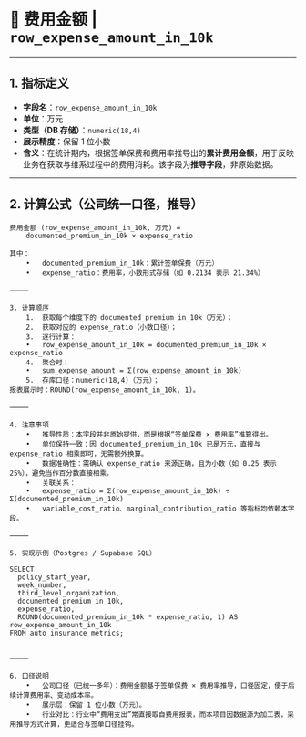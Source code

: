 # 📌 费用金额 | `row_expense_amount_in_10k`

---

## 1. 指标定义
- **字段名**：`row_expense_amount_in_10k`  
- **单位**：万元  
- **类型（DB 存储）**：`numeric(18,4)`  
- **展示精度**：保留 1 位小数  
- **含义**：在统计期内，根据签单保费和费用率推导出的**累计费用金额**，用于反映业务在获取与维系过程中的费用消耗。该字段为**推导字段**，非原始数据。  

---

## 2. 计算公式（公司统一口径，推导）
```text
费用金额 (row_expense_amount_in_10k, 万元) =
    documented_premium_in_10k × expense_ratio

其中：
	•	documented_premium_in_10k：累计签单保费（万元）
	•	expense_ratio：费用率，小数形式存储（如 0.2134 表示 21.34%）

⸻

3. 计算顺序
	1.	获取每个维度下的 documented_premium_in_10k（万元）；
	2.	获取对应的 expense_ratio（小数口径）；
	3.	逐行计算：
	•	row_expense_amount_in_10k = documented_premium_in_10k × expense_ratio
	4.	聚合时：
	•	sum_expense_amount = Σ(row_expense_amount_in_10k)
	5.	存库口径：numeric(18,4)（万元）；
报表展示时：ROUND(row_expense_amount_in_10k, 1)。

⸻

4. 注意事项
	•	推导性质：本字段并非原始提供，而是根据“签单保费 × 费用率”推算得出。
	•	单位保持一致：因 documented_premium_in_10k 已是万元，直接与 expense_ratio 相乘即可，无需额外换算。
	•	数据准确性：需确认 expense_ratio 来源正确，且为小数（如 0.25 表示 25%），避免当作百分数直接相乘。
	•	关联关系：
	•	expense_ratio = Σ(row_expense_amount_in_10k) ÷ Σ(documented_premium_in_10k)
	•	variable_cost_ratio、marginal_contribution_ratio 等指标均依赖本字段。

⸻

5. 实现示例（Postgres / Supabase SQL）

SELECT
  policy_start_year,
  week_number,
  third_level_organization,
  documented_premium_in_10k,
  expense_ratio,
  ROUND(documented_premium_in_10k * expense_ratio, 1) AS row_expense_amount_in_10k
FROM auto_insurance_metrics;


⸻

6. 口径说明
	•	公司口径（已统一多年）：费用金额基于签单保费 × 费用率推导，口径固定，便于后续计算费用率、变动成本率。
	•	展示层：保留 1 位小数（万元）。
	•	行业对比：行业中“费用支出”常直接取自费用报表，而本项目因数据源为加工表，采用推导方式计算，更适合与签单口径挂钩。